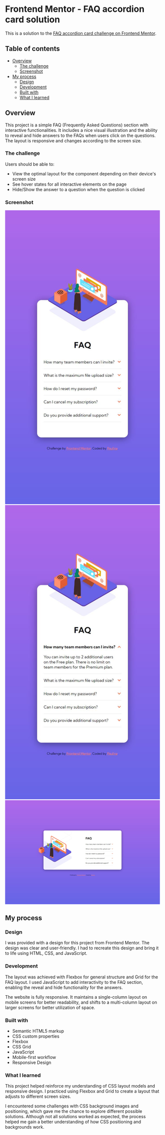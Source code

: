 # Frontend Mentor - FAQ accordion card solution

This is a solution to the [FAQ accordion card challenge on Frontend Mentor](https://www.frontendmentor.io/challenges/faq-accordion-card-XlyjD0Oam).

## Table of contents

- [Overview](#overview)
  - [The challenge](#the-challenge)
  - [Screenshot](#screenshot)
- [My process](#my-process)
  - [Design](#design)
  - [Development](#development)
  - [Built with](#built-with)
  - [What I learned](#what-i-learned)

## Overview

This project is a simple FAQ (Frequently Asked Questions) section with interactive functionalities. It includes a nice visual illustration and the ability to reveal and hide answers to the FAQs when users click on the questions. The layout is responsive and changes according to the screen size.

### The challenge

Users should be able to:

- View the optimal layout for the component depending on their device's screen size
- See hover states for all interactive elements on the page
- Hide/Show the answer to a question when the question is clicked

### Screenshot

![](./images/faq-accordion-card-mobile.JPG)
![](./images/faq-accordion-card-active-state.JPG)
![](./images/faq-accordion-card-desktop.JPG)

## My process

### Design
I was provided with a design for this project from Frontend Mentor. The design was clear and user-friendly. I had to recreate this design and bring it to life using HTML, CSS, and JavaScript.

### Development

The layout was achieved with Flexbox for general structure and Grid for the FAQ layout. I used JavaScript to add interactivity to the FAQ section, enabling the reveal and hide functionality for the answers.

The website is fully responsive. It maintains a single-column layout on mobile screens for better readability, and shifts to a multi-column layout on larger screens for better utilization of space.

### Built with

- Semantic HTML5 markup
- CSS custom properties
- Flexbox
- CSS Grid
- JavaScript
- Mobile-first workflow
- Responsive Design

### What I learned

This project helped reinforce my understanding of CSS layout models and responsive design. I practiced using Flexbox and Grid to create a layout that adjusts to different screen sizes.

I encountered some challenges with CSS background images and positioning, which gave me the chance to explore different possible solutions. Although not all solutions worked as expected, the process helped me gain a better understanding of how CSS positioning and backgrounds work.
